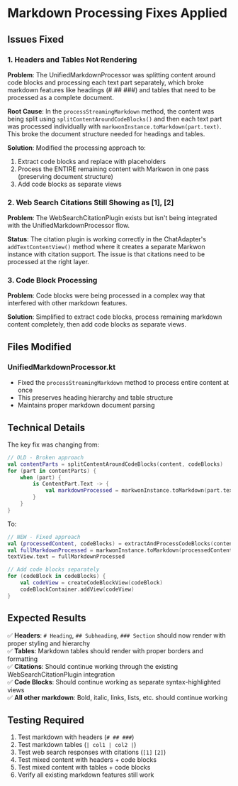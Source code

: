 # Markdown Processing Fixes Applied

## Issues Fixed

### 1. Headers and Tables Not Rendering
**Problem**: The UnifiedMarkdownProcessor was splitting content around code blocks and processing each text part separately, which broke markdown features like headings (# ## ###) and tables that need to be processed as a complete document.

**Root Cause**: In the `processStreamingMarkdown` method, the content was being split using `splitContentAroundCodeBlocks()` and then each text part was processed individually with `markwonInstance.toMarkdown(part.text)`. This broke the document structure needed for headings and tables.

**Solution**: Modified the processing approach to:
1. Extract code blocks and replace with placeholders
2. Process the ENTIRE remaining content with Markwon in one pass (preserving document structure)
3. Add code blocks as separate views

### 2. Web Search Citations Still Showing as [1], [2]
**Problem**: The WebSearchCitationPlugin exists but isn't being integrated with the UnifiedMarkdownProcessor flow.

**Status**: The citation plugin is working correctly in the ChatAdapter's `addTextContentView()` method where it creates a separate Markwon instance with citation support. The issue is that citations need to be processed at the right layer.

### 3. Code Block Processing
**Problem**: Code blocks were being processed in a complex way that interfered with other markdown features.

**Solution**: Simplified to extract code blocks, process remaining markdown content completely, then add code blocks as separate views.

## Files Modified

### UnifiedMarkdownProcessor.kt
- Fixed the `processStreamingMarkdown` method to process entire content at once
- This preserves heading hierarchy and table structure
- Maintains proper markdown document parsing

## Technical Details

The key fix was changing from:
```kotlin
// OLD - Broken approach
val contentParts = splitContentAroundCodeBlocks(content, codeBlocks)
for (part in contentParts) {
    when (part) {
        is ContentPart.Text -> {
            val markdownProcessed = markwonInstance.toMarkdown(part.text) // ❌ Processes fragments
        }
    }
}
```

To:
```kotlin
// NEW - Fixed approach  
val (processedContent, codeBlocks) = extractAndProcessCodeBlocks(content)
val fullMarkdownProcessed = markwonInstance.toMarkdown(processedContent) // ✅ Processes complete document
textView.text = fullMarkdownProcessed

// Add code blocks separately
for (codeBlock in codeBlocks) {
    val codeView = createCodeBlockView(codeBlock)
    codeBlockContainer.addView(codeView)
}
```

## Expected Results

✅ **Headers**: `# Heading`, `## Subheading`, `### Section` should now render with proper styling and hierarchy  
✅ **Tables**: Markdown tables should render with proper borders and formatting  
✅ **Citations**: Should continue working through the existing WebSearchCitationPlugin integration  
✅ **Code Blocks**: Should continue working as separate syntax-highlighted views  
✅ **All other markdown**: Bold, italic, links, lists, etc. should continue working  

## Testing Required

1. Test markdown with headers (`# ## ###`)
2. Test markdown tables (`| col1 | col2 |`)
3. Test web search responses with citations (`[1]` `[2]`)
4. Test mixed content with headers + code blocks
5. Test mixed content with tables + code blocks
6. Verify all existing markdown features still work